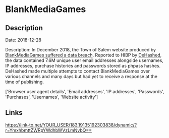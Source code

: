 # BlankMediaGames

## Description

Date: 2018-12-28

Description:
In December 2018, the Town of Salem website produced by <a href="https://blog.dehashed.com/town-of-salem-blankmediagames-hacked/" target="_blank" rel="noopener">BlankMediaGames suffered a data breach</a>. Reported to HIBP by <a href="https://dehashed.com/" target="_blank" rel="noopener">DeHashed</a>, the data contained 7.6M unique user email addresses alongside usernames, IP addresses, purchase histories and passwords stored as phpass hashes. DeHashed made multiple attempts to contact BlankMediaGames over various channels and many days but had yet to receive a response at the time of publishing.


['Browser user agent details', 'Email addresses', 'IP addresses', 'Passwords', 'Purchases', 'Usernames', 'Website activity']

## Links

https://link-to.net/YOUR_USER/183.19135192303838/dynamic/?r=YmxhbmttZWRpYWdhbWVzLmNvbQ==